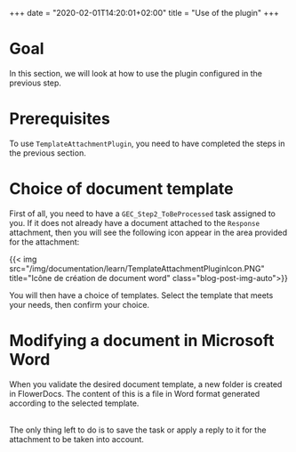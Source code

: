 +++
date = "2020-02-01T14:20:01+02:00"
title = "Use of the plugin"
+++

# Goal

In this section, we will look at how to use the plugin configured in the previous step.  

# Prerequisites

To use `TemplateAttachmentPlugin`, you need to have completed the steps in the previous section.

# Choice of document template

First of all, you need to have a `GEC_Step2_ToBeProcessed` task assigned to you. If it does not already have a document attached to the `Response` attachment, then you will see the following icon appear in the area provided for the attachment:

{{< img src="/img/documentation/learn/TemplateAttachmentPluginIcon.PNG" title="Icône de création de document word" class="blog-post-img-auto">}}


You will then have a choice of templates. Select the template that meets your needs, then confirm your choice.

# Modifying a document in Microsoft Word

When you validate the desired document template, a new folder is created in FlowerDocs. The content of this is a file in Word format generated according to the selected template.  


<br/>
The only thing left to do is to save the task or apply a reply to it for the attachment to be taken into account.

